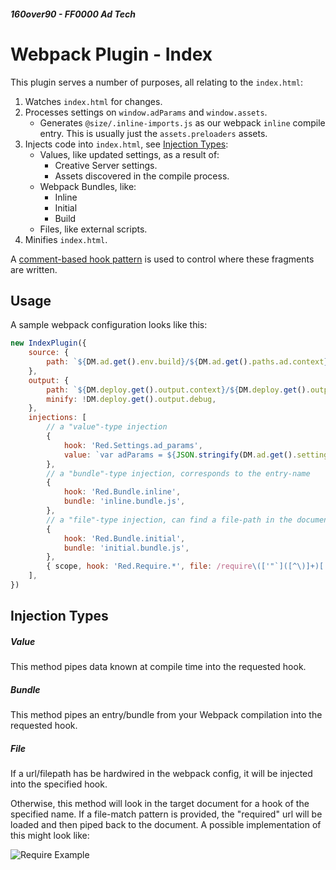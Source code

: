 ##### 160over90 - FF0000 Ad Tech

# Webpack Plugin - Index

This plugin serves a number of purposes, all relating to the `index.html`:

1. Watches `index.html` for changes.
2. Processes settings on `window.adParams` and `window.assets`.
   - Generates `@size/.inline-imports.js` as our webpack `inline` compile entry. This is usually just the `assets.preloaders` assets.
3. Injects code into `index.html`, see [Injection Types](#injection-types):
   - Values, like updated settings, as a result of:
     - Creative Server settings.
     - Assets discovered in the compile process.
   - Webpack Bundles, like:
     - Inline
     - Initial
     - Build
   - Files, like external scripts.
4. Minifies `index.html`.

A [comment-based hook pattern](https://github.com/ff0000-ad-tech/comment-hooks) is used to control where these fragments are written.

## Usage

A sample webpack configuration looks like this:

```javascript
new IndexPlugin({
	source: {
		path: `${DM.ad.get().env.build}/${DM.ad.get().paths.ad.context}/${DM.deploy.get().source.index}`,
	},
	output: {
		path: `${DM.deploy.get().output.context}/${DM.deploy.get().output.folder}/index.html`,
		minify: !DM.deploy.get().output.debug,
	},
	injections: [
		// a "value"-type injection
		{
			hook: 'Red.Settings.ad_params',
			value: `var adParams = ${JSON.stringify(DM.ad.get().settings.ref.adParams, null, '\t')};`,
		},
		// a "bundle"-type injection, corresponds to the entry-name
		{
			hook: 'Red.Bundle.inline',
			bundle: 'inline.bundle.js',
		},
		// a "file"-type injection, can find a file-path in the document, load it, and pipe the result into the doc
		{
			hook: 'Red.Bundle.initial',
			bundle: 'initial.bundle.js',
		},
		{ scope, hook: 'Red.Require.*', file: /require\(['"`]([^\)]+)['"`]\)/ },
	],
})
```

## Injection Types

<a name="injection-types"></a>

##### Value

This method pipes data known at compile time into the requested hook.

##### Bundle

This method pipes an entry/bundle from your Webpack compilation into the requested hook.

##### File

If a url/filepath has be hardwired in the webpack config, it will be injected into the specified hook.

Otherwise, this method will look in the target document for a hook of the specified name. If a file-match pattern is provided, the "required" url will be loaded and then piped back to the document. A possible implementation of this might look like:

![Require Example](https://github.com/ff0000-ad-tech/wp-plugin-index/tree/master/docs/images/require-example.png)
